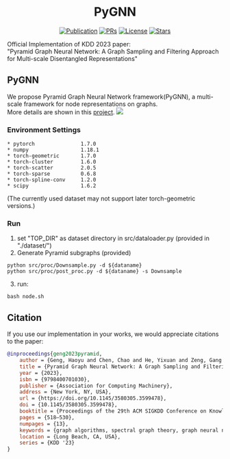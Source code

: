 <h1 align="center"><b>PyGNN</b></h1>
<p align="center">
    <a href="https://dl.acm.org/doi/10.1145/3580305.3599478"><img alt="Publication" src="https://img.shields.io/static/v1?label=Pub&message=KDD%2723&color=purple"></a>
    <a href="https://github.com/hygeng/PyGNN/pulls"><img src="https://img.shields.io/badge/PRs-Welcome-yellow" alt="PRs"></a>
    <a href="https://github.com/hygeng/PyGNN/blob/main/LICENSE"><img alt="License" src="https://img.shields.io/github/license/hygeng/PyGNN?color=green"></a>
    <a href="https://github.com/hygeng/PyGNN/stargazers"><img src="https://img.shields.io/github/stars/hygeng/PyGNN?color=red&label=Star" alt="Stars"></a>
</p>

Official Implementation of KDD 2023 paper:    
"Pyramid Graph Neural Network: A Graph Sampling and Filtering Approach for Multi-scale Disentangled Representations"

## PyGNN

We propose Pyramid Graph Neural Network framework(PyGNN), a multi-scale framework for node representations on graphs.     
More details are shown in this [project](https://hygeng.top/publication/2023kdd-pygnn/).
![](resources/fig/PyGNN-Framework.png)

### Environment Settings    
```
* pytorch               1.7.0    
* numpy                 1.18.1    
* torch-geometric       1.7.0    
* torch-cluster         1.6.0    
* torch-scatter         2.0.5    
* torch-sparse          0.6.8    
* torch-spline-conv     1.2.0    
* scipy                 1.6.2    
```

(The currently used dataset may not support later torch-geometric versions.)    

### Run
1. set "TOP_DIR" as dataset directory in src/dataloader.py (provided in "./dataset/")    
2. Generate Pyramid subgraphs (provided)    
```
python src/proc/Downsample.py -d ${dataname}
python src/proc/post_proc.py -d ${dataname} -s Downsample
```
3. run:
```
bash node.sh
```


## Citation

If you use our implementation in your works, we would appreciate citations to the paper:

```bibtex
@inproceedings{geng2023pyramid,
    author = {Geng, Haoyu and Chen, Chao and He, Yixuan and Zeng, Gang and Han, Zhaobing and Chai, Hua and Yan, Junchi},
    title = {Pyramid Graph Neural Network: A Graph Sampling and Filtering Approach for Multi-Scale Disentangled Representations},
    year = {2023},
    isbn = {9798400701030},
    publisher = {Association for Computing Machinery},
    address = {New York, NY, USA},
    url = {https://doi.org/10.1145/3580305.3599478},
    doi = {10.1145/3580305.3599478},
    booktitle = {Proceedings of the 29th ACM SIGKDD Conference on Knowledge Discovery and Data Mining},
    pages = {518–530},
    numpages = {13},
    keywords = {graph algorithms, spectral graph theory, graph neural networks},
    location = {Long Beach, CA, USA},
    series = {KDD '23}
}
```


